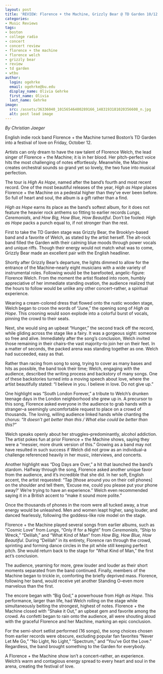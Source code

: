 ```yaml
---
layout: post
title: 'REVIEW: Florence + the Machine, Grizzly Bear @ TD Garden 10/12'
categories:
- Music Reviews
tags:
- boston
- college radio
- concert
- concert review
- florence + the machine
- florence welch
- grizzly bear
- review
- td garden
- wtbu
author:
  login: ogehrke
  email: ogehrke@bu.edu
  display_name: Olivia Gehrke
  first_name: Olivia
  last_name: Gehrke
image:
  src: /assets/36336040_10156546400289166_1483193181020356608_n.jpg
  alt: post lead image
---
```


_By Christian Jaeger_

English indie rock band Florence + the Machine turned Boston’s TD Garden into a festival of love on Friday, October 12.

Artists can only dream to have the raw talent of Florence Welch, the lead singer of Florence + the Machine; it is in her blood. Her pitch-perfect voice hits the most challenging of notes effortlessly. Meanwhile, the Machine creates orchestral sounds so grand yet so lovely, the two fuse into musical perfection.

The tour is _High As Hope_, named after the band’s fourth and most recent record. One of the most beautiful releases of the year, _High as Hope_ places Florence + the Machine on a pedestal higher than they’ve ever been before. So full of heart and soul, the album is a gift rather than a find.

_High as Hope_ earns its place as the band’s softest album, for it does not feature the heavier rock anthems so fitting to earlier records _Lungs_, _Ceremonials_, and _How Big, How Blue, How Beautiful_. Don’t be fooled: _High as Hope_ packs a punch equal to, if not stronger than the rest.

First to take the TD Garden stage was Grizzly Bear, the Brooklyn-based band and a favorite of Welch, as stated by the artist herself. The alt-rock band filled the Garden with their calming blue moods through power vocals and unique riffs. Though their energy would not match what was to come, Grizzly Bear made an excellent pair with the English headliner.

Shortly after Grizzly Bear’s departure, the lights dimmed to allow for the entrance of the Machine–nearly eight musicians with a wide variety of instrumental roles. Following would be the barefooted, angelic-figure: Florence Welch. From the moment the artist floated into room, humbly appreciative of her immediate standing ovation, the audience realized that the hours to follow would be unlike any other concert–rather, a spiritual experience.

Wearing a cream-colored dress that flowed onto the rustic wooden stage, Welch began to croon the words of “June,” the opening song of _High as Hope_. This crooning would soon explode into a colorful burst of vocals, pinning the crowd to their seats.

Next, she would sing an upbeat “Hunger,” the second track off the record, while gliding across the stage like a fairy. It was a gorgeous sight: someone so free and alive. Immediately after the song’s conclusion, Welch invited those remaining in their chairs–the vast majority–to join her on their feet. In a matter of seconds, the packed arena was standing together as one. Welch had succeeded, easy as that.

Rather than racing from song to song, trying to cover as many bases and hits as possible, the band took their time; Welch, engaging with the audience, described the writing process and backstory of many songs. One of these backstories turned into a moving speech about love, where the artist beautifully stated: “I believe in you. I believe in love. Do not give up.”

One highlight was “South London Forever,” a tribute to Welch’s drunken teenage days in the London neighborhood she grew up in. A precursor to this song, Florence asked everyone in the audience to grab hands with a stranger–a seemingly uncomfortable request to place on a crowd of thousands. The loving, willing audience linked hands while chanting the chorus: _“It doesn’t get better than this / What else could be better than this?”_

Welch speaks openly about her struggles–predominantly, alcohol addiction. The artist pokes fun at prior Florence + the Machine shows, saying they were a “messier, more drunk version of this.” Growing as a band may not have resulted in such success if Welch did not grow as an individual–a challenge referenced heavily in her music, interviews, and concerts.

Another highlight was “Dog Days are Over,” a hit that launched the band’s stardom. Halfway through the song, Florence asked another unique favor from the audience, and it’s incredible that she did. In her soft, English accent, the artist requested: “Tap \[those around you on their cell phones\] on the shoulder and tell them, ‘Excuse me, could you please put your phone away?’ We’re trying to have an experience.” Welch even recommended saying it in a British accent to “make it sound more polite.”

Once the thousands of phones in the room were all tucked away, a true energy would be unleashed. Men and women leapt higher, sang louder, and danced fearlessly, following the goddess-like role model on the stage.

Florence + the Machine played several songs from earlier albums, such as “Cosmic Love” from _Lungs_, “Only If for a Night” from _Ceremonials_, “Ship to Wreck,” “Delilah,” and “What Kind of Man” from _How Big, How Blue, How Beautiful_. During “Delilah” in its entirety, Florence ran through the crowd, sprinting and forming dance circles in the pit while still keeping perfect pitch. She would return back to the stage for “What Kind of Man,” the first act’s conclusion.

The audience, yearning for more, grew louder and louder as their short moments separated from the band continued. Finally, members of the Machine began to trickle in, comforting the briefly deprived mass. Florence, following her band, would receive yet another Standing O–even more marvelous than the first.   

The encore began with “Big God,” a powerhouse from _High as Hope_. This performance, larger than life, had Welch rolling on the stage while simultaneously belting the strongest, highest of notes. Florence + the Machine closed with “Shake it Out,” an upbeat gem and favorite among the crowd. As confetti began to rain onto the audience, all were shouting aloud with the graceful Florence and her Machine, marking an epic conclusion.  

For the semi-short setlist performed (16 songs), the song choices chosen from earlier records were obscure, excluding popular fan favorites “Never Let Me Go,” “No Light, No Light,” “Spectrum,” and “You’ve Got the Love.” Regardless, the band brought something to the Garden for everybody.

A Florence + the Machine show isn’t a concert–rather, an experience. Welch’s warm and contagious energy spread to every heart and soul in the arena, creating the festival of love.